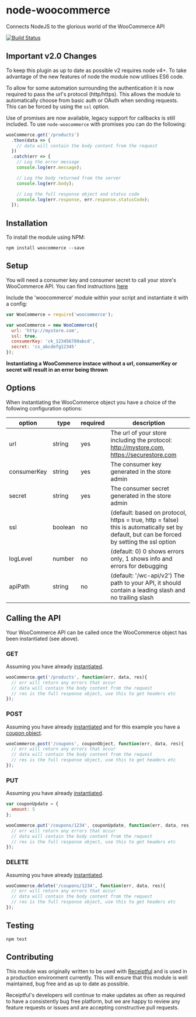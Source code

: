 # node-woocommerce
Connects NodeJS to the glorious world of the WooCommerce API

[![Build Status](https://travis-ci.org/Receiptful/node-woocommerce.svg?branch=master)](https://travis-ci.org/Receiptful/node-woocommerce)

## Important v2.0 Changes

To keep this plugin as up to date as possible v2 requires node v4+. To take advantage of the new features of node the module now utilises ES6 code.

To allow for some automation surrounding the authentication it is now required to pass the url's protocol (http/https). This allows the module to automatically choose from basic auth or OAuth when sending requests. This can be forced by using the `ssl` option.

Use of promises are now available, legacy support for callbacks is still included. To use `node-woocommerce` with promises you can do the following:
```javascript
wooCommerce.get('/products')
  .then(data => {
    // data will contain the body content from the request
  })
  .catch(err => {
    // Log the error message
    console.log(err.message);

    // Log the body returned from the server
    console.log(err.body);

    // Log the full response object and status code
    console.log(err.response, err.response.statusCode);
  });
```

## Installation

To install the module using NPM:

```
npm install woocommerce --save
```

## Setup

You will need a consumer key and consumer secret to call your store's WooCommerce API. You can find instructions [here](http://docs.woothemes.com/document/woocommerce-rest-api/)

Include the 'woocommerce' module within your script and instantiate it with a config:

```javascript
var WooCommerce = require('woocommerce');

var wooCommerce = new WooCommerce({
  url: 'http://mystore.com',
  ssl: true,
  consumerKey: 'ck_123456789abcd',
  secret: 'cs_abcdefg12345'
});
```

**Instantiating a WooCommerce instace without a url, consumerKey or secret will result in an error being thrown**

## Options

When instantiating the WooCommerce object you have a choice of the following configuration options:

| option      | type    | required | description                                                                                                                         |
|-------------|---------|----------|-------------------------------------------------------------------------------------------------------------------------------------|
| url         | string  | yes      | The url of your store including the protocol: http://mystore.com, https://securestore.com                                                                       |
| consumerKey | string  | yes      | The consumer key generated in the store admin                                                                                       |
| secret      | string  | yes      | The consumer secret generated in the store admin                                                                                    |
| ssl         | boolean | no       | (default: based on protocol, https = true, http = false) this is automatically set by default, but can be forced by setting the ssl option                                                               |
| logLevel    | number  | no       | (default: 0) 0 shows errors only, 1 shows info and errors for debugging                                                             |
| apiPath     | string  | no       | (default: '/wc-api/v2') The path to your API, it should contain a leading slash and no trailing slash                               |

## Calling the API

Your WooCommerce API can be called once the WooCommerce object has been instantiated (see above).

### GET

Assuming you have already [instantiated](#setup).

```javascript
wooCommerce.get('/products', function(err, data, res){
  // err will return any errors that occur
  // data will contain the body content from the request
  // res is the full response object, use this to get headers etc
});
```

### POST

Assuming you have already [instantiated](#setup) and for this example you have a [coupon object](http://woothemes.github.io/woocommerce-rest-api-docs/#create-a-coupon).

```javascript
wooCommerce.post('/coupons', couponObject, function(err, data, res){
  // err will return any errors that occur
  // data will contain the body content from the request
  // res is the full response object, use this to get headers etc
});
```

### PUT

Assuming you have already [instantiated](#setup).

```javascript
var couponUpdate = {
  amount: 5
};

wooCommerce.put('/coupons/1234', couponUpdate, function(err, data, res){
  // err will return any errors that occur
  // data will contain the body content from the request
  // res is the full response object, use this to get headers etc
});
```

### DELETE

Assuming you have already [instantiated](#setup).

```javascript
wooCommerce.delete('/coupons/1234', function(err, data, res){
  // err will return any errors that occur
  // data will contain the body content from the request
  // res is the full response object, use this to get headers etc
});
```

## Testing

```
npm test
```

## Contributing

This module was originally written to be used with [Receiptful](https://receiptful.com) and is used in a production environment currently. This will ensure that this module is well maintained, bug free and as up to date as possible.

Receiptful's developers will continue to make updates as often as required to have a consistently bug free platform, but we are happy to review any feature requests or issues and are accepting constructive pull requests.
